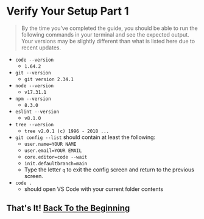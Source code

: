 # Verify Your Setup Part 1

> By the time you’ve completed the guide, you should be able to run the following commands in your terminal and see the expected output. Your versions may be slightly different than what is listed here due to recent updates.

- `code --version`
  - `1.64.2`
- `git --version`
  - `git version 2.34.1`
- `node --version`
  - `v17.31.1`
- `npm --version`
  - `8.3.0`
- `eslint --version`
  - `v8.1.0`
- `tree --version`
  - `tree v2.0.1 (c) 1996 - 2018 ...`
- `git config --list` should contain at least the following:
  - `user.name=YOUR NAME`
  - `user.email=YOUR EMAIL`
  - `core.editor=code --wait`
  - `init.defaultbranch=main`
  - Type the letter `q` to exit the config screen and return to the previous screen.
- `code .`
  - should open VS Code with your current folder contents

## That's It! [Back To the Beginning](../../README.md)
